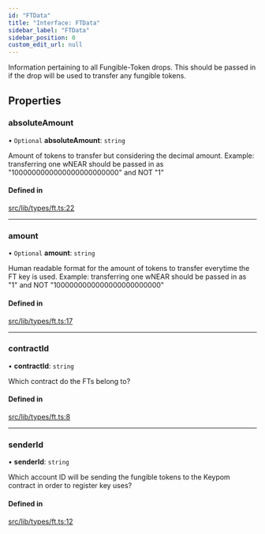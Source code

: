 ```yaml
---
id: "FTData"
title: "Interface: FTData"
sidebar_label: "FTData"
sidebar_position: 0
custom_edit_url: null
---
```


Information pertaining to all Fungible-Token drops. This should be passed in if the drop will be used to transfer any fungible tokens.

## Properties

### absoluteAmount

• `Optional` **absoluteAmount**: `string`

Amount of tokens to transfer but considering the decimal amount.
Example: transferring one wNEAR should be passed in as "1000000000000000000000000" and NOT "1"

#### Defined in

[src/lib/types/ft.ts:22](https://github.com/keypom/keypom-js/blob/8c566df/src/lib/types/ft.ts#L22)

___

### amount

• `Optional` **amount**: `string`

Human readable format for the amount of tokens to transfer everytime the FT key is used.
Example: transferring one wNEAR should be passed in as "1" and NOT "1000000000000000000000000"

#### Defined in

[src/lib/types/ft.ts:17](https://github.com/keypom/keypom-js/blob/8c566df/src/lib/types/ft.ts#L17)

___

### contractId

• **contractId**: `string`

Which contract do the FTs belong to?

#### Defined in

[src/lib/types/ft.ts:8](https://github.com/keypom/keypom-js/blob/8c566df/src/lib/types/ft.ts#L8)

___

### senderId

• **senderId**: `string`

Which account ID will be sending the fungible tokens to the Keypom contract in order to register key uses?

#### Defined in

[src/lib/types/ft.ts:12](https://github.com/keypom/keypom-js/blob/8c566df/src/lib/types/ft.ts#L12)
